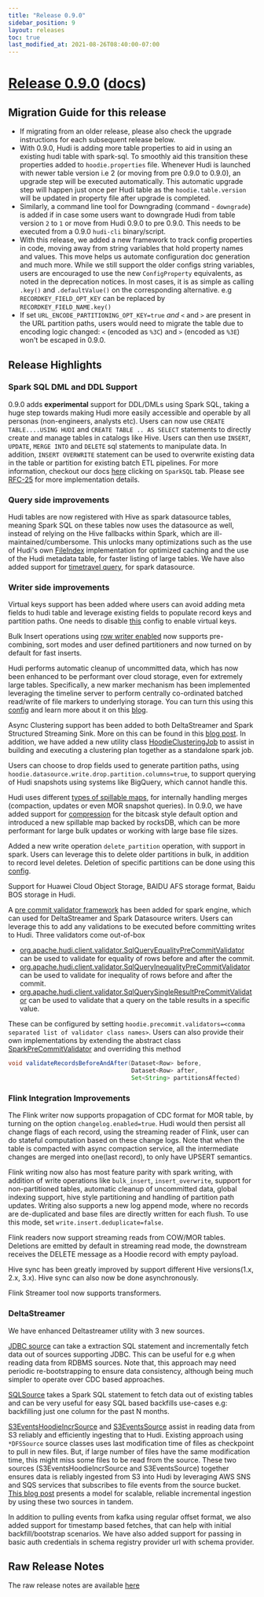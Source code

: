```yaml
---
title: "Release 0.9.0"
sidebar_position: 9
layout: releases
toc: true
last_modified_at: 2021-08-26T08:40:00-07:00
---
```

# [Release 0.9.0](https://github.com/apache/hudi/releases/tag/release-0.9.0) ([docs](/docs/quick-start-guide))

## Migration Guide for this release
- If migrating from an older release, please also check the upgrade instructions for each subsequent release below.
- With 0.9.0, Hudi is adding more table properties to aid in using an existing hudi table with spark-sql. 
  To smoothly aid this transition these properties added to `hoodie.properties` file. Whenever Hudi is launched with
  newer table version i.e 2 (or moving from pre 0.9.0 to 0.9.0), an upgrade step will be executed automatically.
  This automatic upgrade step will happen just once per Hudi table as the `hoodie.table.version` will be updated in 
  property file after upgrade is completed.
- Similarly, a command line tool for Downgrading (command - `downgrade`) is added if in case some users want to 
  downgrade Hudi from table version `2` to `1` or move from Hudi 0.9.0 to pre 0.9.0. This needs to be executed from a 
  0.9.0 `hudi-cli` binary/script.
- With this release, we added a new framework to track config properties in code, moving away from string variables that 
  hold property names and values. This move helps us automate configuration doc generation and much more. While we still
  support the older configs string variables, users are encouraged to use the new `ConfigProperty` equivalents, as noted
  in the deprecation notices. In most cases, it is as simple as calling `.key()` and `.defaultValue()` on the corresponding
  alternative. e.g `RECORDKEY_FIELD_OPT_KEY` can be replaced by `RECORDKEY_FIELD_NAME.key()`
- If set `URL_ENCODE_PARTITIONING_OPT_KEY=true` *and* `<` and `>` are present in the URL partition paths, users would
  need to migrate the table due to encoding logic changed: `<` (encoded as `%3C`) and `>` (encoded as `%3E`) won't be escaped in 0.9.0.

## Release Highlights

### Spark SQL DML and DDL Support

0.9.0 adds **experimental** support for DDL/DMLs using Spark SQL, taking a huge step towards making Hudi more easily accessible and 
operable by all personas (non-engineers, analysts etc). Users can now use `CREATE TABLE....USING HUDI` and `CREATE TABLE .. AS SELECT` 
statements to directly create and manage tables in catalogs like Hive. Users can then use `INSERT`, `UPDATE`, `MERGE INTO` and `DELETE`
sql statements to manipulate data. In addition, `INSERT OVERWRITE` statement can be used to overwrite existing data in the table or partition
for existing batch ETL pipelines. For more information, checkout our docs [here](/docs/quick-start-guide) clicking on `SparkSQL` tab.
Please see [RFC-25](https://cwiki.apache.org/confluence/display/HUDI/RFC+-+25%3A+Spark+SQL+Extension+For+Hudi)
for more implementation details.

### Query side improvements

Hudi tables are now registered with Hive as spark datasource tables, meaning Spark SQL on these tables now uses the datasource as well,
instead of relying on the Hive fallbacks within Spark, which are ill-maintained/cumbersome. This unlocks many optimizations such as the 
use of Hudi's own [FileIndex](https://github.com/apache/hudi/blob/bf5a52e51bbeaa089995335a0a4c55884792e505/hudi-spark-datasource/hudi-spark/src/main/scala/org/apache/hudi/HoodieFileIndex.scala#L46) 
implementation for optimized caching and the use of the Hudi metadata table, for faster listing of large tables. We have also added support for 
[timetravel query](/docs/quick-start-guide#time-travel-query), for spark datasource.

### Writer side improvements 

Virtual keys support has been added where users can avoid adding meta fields to hudi table and leverage existing fields to populate record keys and partition paths.
One needs to disable [this](/docs/configurations#hoodiepopulatemetafields) config to enable virtual keys. 

Bulk Insert operations using [row writer enabled](/docs/configurations#hoodiedatasourcewriterowwriterenable) now supports pre-combining, 
sort modes and user defined partitioners and now turned on by default for fast inserts.

Hudi performs automatic cleanup of uncommitted data, which has now been enhanced to be performant over cloud storage, even for
extremely large tables. Specifically, a new marker mechanism has been implemented leveraging the timeline server to perform
centrally co-ordinated batched read/write of file markers to underlying storage. You can turn this using this [config](/docs/configurations#hoodiewritemarkerstype) and learn more 
about it on this [blog](/blog/2021/08/18/improving-marker-mechanism).

Async Clustering support has been added to both DeltaStreamer and Spark Structured Streaming Sink. More on this can be found in this
[blog post](/blog/2021/08/23/async-clustering). In addition, we have added a new utility class [HoodieClusteringJob](https://github.com/apache/hudi/blob/bf5a52e51bbeaa089995335a0a4c55884792e505/hudi-utilities/src/main/java/org/apache/hudi/utilities/HoodieClusteringJob.java) 
to assist in building and executing a clustering plan together as a standalone spark job.

Users can choose to drop fields used to generate partition paths, using `hoodie.datasource.write.drop.partition.columns=true`, to support 
querying of Hudi snapshots using systems like BigQuery, which cannot handle this.

Hudi uses different [types of spillable maps](/docs/configurations#hoodiecommonspillablediskmaptype), for internally handling merges (compaction, updates or even MOR snapshot queries). In 0.9.0, we have added
support for [compression](/docs/configurations#hoodiecommondiskmapcompressionenabled) for the bitcask style default option and introduced a new spillable map backed by rocksDB, which can be more performant for large
bulk updates or working with large base file sizes.

Added a new write operation `delete_partition` operation, with support in spark. Users can leverage this to delete older partitions in bulk, in addition to
record level deletes. Deletion of specific partitions can be done using this [config](/docs/configurations#hoodiedatasourcewritepartitionstodelete).    

Support for Huawei Cloud Object Storage, BAIDU AFS storage format, Baidu BOS storage in Hudi. 

A [pre commit validator framework](https://github.com/apache/hudi/blob/bf5a52e51bbeaa089995335a0a4c55884792e505/hudi-client/hudi-spark-client/src/main/java/org/apache/hudi/client/validator/SparkPreCommitValidator.java) 
has been added for spark engine, which can used for DeltaStreamer and Spark Datasource writers. Users can leverage this to add any validations to be executed before committing writes to Hudi. 
Three validators come out-of-box 
 - [org.apache.hudi.client.validator.SqlQueryEqualityPreCommitValidator](https://github.com/apache/hudi/blob/bf5a52e51bbeaa089995335a0a4c55884792e505/hudi-client/hudi-spark-client/src/main/java/org/apache/hudi/client/validator/SqlQueryEqualityPreCommitValidator.java) can be used to validate for equality of rows before and after the commit. 
 - [org.apache.hudi.client.validator.SqlQueryInequalityPreCommitValidator](https://github.com/apache/hudi/blob/bf5a52e51bbeaa089995335a0a4c55884792e505/hudi-client/hudi-spark-client/src/main/java/org/apache/hudi/client/validator/SqlQueryInequalityPreCommitValidator.java) can be used to validate for inequality of rows before and after the commit. 
 - [org.apache.hudi.client.validator.SqlQuerySingleResultPreCommitValidator](https://github.com/apache/hudi/blob/bf5a52e51bbeaa089995335a0a4c55884792e505/hudi-client/hudi-spark-client/src/main/java/org/apache/hudi/client/validator/SqlQuerySingleResultPreCommitValidator.java) can be used to validate that a query on the table results in a specific value. 
   
These can be configured by setting `hoodie.precommit.validators=<comma separated list of validator class names>`. Users can also provide their own implementations by extending the abstract class [SparkPreCommitValidator](https://github.com/apache/hudi/blob/bf5a52e51bbeaa089995335a0a4c55884792e505/hudi-client/hudi-spark-client/src/main/java/org/apache/hudi/client/validator/SparkPreCommitValidator.java)
and overriding this method 

```java
void validateRecordsBeforeAndAfter(Dataset<Row> before, 
                                   Dataset<Row> after, 
                                   Set<String> partitionsAffected)
```


### Flink Integration Improvements

The Flink writer now supports propagation of CDC format for MOR table, by turning on the option `changelog.enabled=true`. Hudi would then persist all change flags of each record, 
using the streaming reader of Flink, user can do stateful computation based on these change logs. Note that when the table is compacted with async compaction service, all the 
intermediate changes are merged into one(last record), to only have UPSERT semantics.

Flink writing now also has most feature parity with spark writing, with addition of write operations like `bulk_insert`, `insert_overwrite`, support for non-partitioned tables, 
automatic cleanup of uncommitted data, global indexing support, hive style partitioning and handling of partition path updates. Writing also supports a new log append mode, where 
no records are de-duplicated and base files are directly written for each flush. To use this mode, set `write.insert.deduplicate=false`.

Flink readers now support streaming reads from COW/MOR tables. Deletions are emitted by default in streaming read mode, the downstream receives the DELETE message as a Hoodie record with empty payload.

Hive sync has been greatly improved by support different Hive versions(1.x, 2.x, 3.x). Hive sync can also now be done asynchronously.

Flink Streamer tool now supports transformers.

### DeltaStreamer

We have enhanced Deltastreamer utility with 3 new sources. 

[JDBC source](https://github.com/apache/hudi/blob/bf5a52e51bbeaa089995335a0a4c55884792e505/hudi-utilities/src/main/java/org/apache/hudi/utilities/sources/JdbcSource.java) can take a extraction SQL statement and 
incrementally fetch data out of sources supporting JDBC. This can be useful for e.g when reading data from RDBMS sources. Note that, this approach may need periodic re-bootstrapping to ensure data consistency, although being much simpler to operate over CDC based approaches.

[SQLSource](https://github.com/apache/hudi/blob/bf5a52e51bbeaa089995335a0a4c55884792e505/hudi-utilities/src/main/java/org/apache/hudi/utilities/sources/SqlSource.java) takes a Spark SQL statement to fetch data out of existing tables and 
can be very useful for easy SQL based backfills use-cases e.g: backfilling just one column for the past N months. 

[S3EventsHoodieIncrSource](https://github.com/apache/hudi/blob/bf5a52e51bbeaa089995335a0a4c55884792e505/hudi-utilities/src/main/java/org/apache/hudi/utilities/sources/S3EventsHoodieIncrSource.java) and [S3EventsSource](https://github.com/apache/hudi/blob/bf5a52e51bbeaa089995335a0a4c55884792e505/hudi-utilities/src/main/java/org/apache/hudi/utilities/sources/S3EventsSource.java) 
assist in reading data from S3 reliably and efficiently ingesting that to Hudi. Existing approach using `*DFSSource` source classes uses last modification time of files as checkpoint to pull in new files. 
But, if large number of files have the same modification time, this might miss some files to be read from the source.  These two sources (S3EventsHoodieIncrSource and S3EventsSource) together ensures data 
is reliably ingested from S3 into Hudi by leveraging AWS SNS and SQS services that subscribes to file events from the source bucket. [This blog post](/blog/2021/08/23/s3-events-source) presents a model for 
scalable, reliable incremental ingestion by using these two sources in tandem.

In addition to pulling events from kafka using regular offset format, we also added support for timestamp based fetches, that can 
help with initial backfill/bootstrap scenarios. We have also added support for passing in basic auth credentials in schema registry provider url with schema provider.

## Raw Release Notes
The raw release notes are available [here](https://issues.apache.org/jira/secure/ReleaseNote.jspa?projectId=12322822&version=12350027)